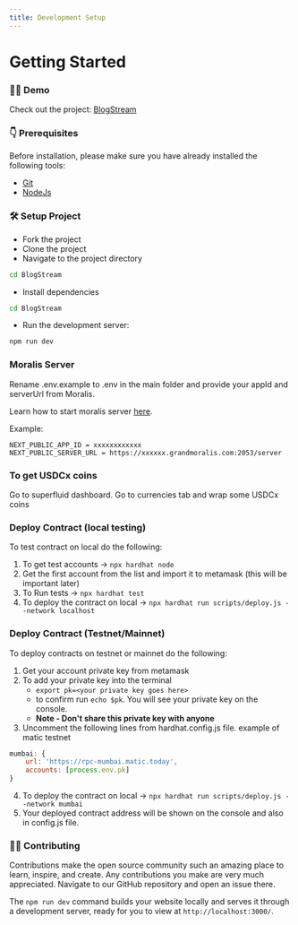 ```yaml
---
title: Development Setup
---
```


# Getting Started

### 👨‍💻 Demo

Check out the project: [BlogStream](https://blogstream.com)

### 👇 Prerequisites

Before installation, please make sure you have already installed the following tools:

- [Git](https://git-scm.com/downloads)
- [NodeJs](https://nodejs.org/en/download/)

### 🛠 Setup Project

- Fork the project
- Clone the project
- Navigate to the project directory

```bash
cd BlogStream
```

- Install dependencies

```bash
cd BlogStream
```

- Run the development server:

```bash
npm run dev
```

### Moralis Server

Rename .env.example to .env in the main folder and provide your appId and serverUrl from Moralis.

Learn how to start moralis server [here](https://docs.moralis.io/moralis-server/getting-started/create-a-moralis-server).

Example:

```
NEXT_PUBLIC_APP_ID = xxxxxxxxxxxx
NEXT_PUBLIC_SERVER_URL = https://xxxxxx.grandmoralis.com:2053/server

```

### To get USDCx coins

Go to superfluid dashboard. Go to currencies tab and wrap some USDCx coins

### Deploy Contract (local testing)

To test contract on local do the following: <br/>

1. To get test accounts -> `npx hardhat node`
2. Get the first account from the list and import it to metamask (this will be important later)
3. To Run tests -> `npx hardhat test`
4. To deploy the contract on local -> `npx hardhat run scripts/deploy.js --network localhost`

### Deploy Contract (Testnet/Mainnet)

To deploy contracts on testnet or mainnet do the following: <br/>

1. Get your account private key from metamask
2. To add your private key into the terminal <br/>
   - `export pk=<your private key goes here>`
   - to confirm run `echo $pk`. You will see your private key on the console.
   - <b>Note - Don't share this private key with anyone</b>
3. Uncomment the following lines from hardhat.config.js file. example of matic testnet

```jsx
mumbai: {
    url: 'https://rpc-mumbai.matic.today',
    accounts: [process.env.pk]
}
```

4. To deploy the contract on local -> `npx hardhat run scripts/deploy.js --network mumbai`
5. Your deployed contract address will be shown on the console and also in config.js file.

### 👨‍💻 Contributing

Contributions make the open source community such an amazing place to learn, inspire, and create. Any contributions you make are very much appreciated. Navigate to our GitHub repository and open an issue there.

The `npm run dev` command builds your website locally and serves it through a development server, ready for you to view at `http://localhost:3000/`.
